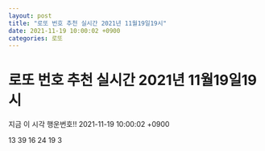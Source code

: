 ```yaml
---
layout: post
title: "로또 번호 추천 실시간 2021년 11월19일19시"
date: 2021-11-19 10:00:02 +0900
categories: 로또
---
```


# 로또 번호 추천 실시간 2021년 11월19일19시

지금 이 시각 행운번호!! 2021-11-19 10:00:02 +0900

 13  39  16  24  19  3 

